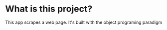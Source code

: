 # What is this project?
This app scrapes a web page. It's built with the object 
programing paradigm